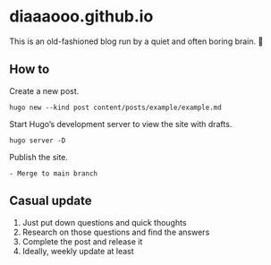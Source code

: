 # diaaaooo.github.io

This is an old-fashioned blog run by a quiet and often boring brain. 🐶

## How to
Create a new post.
```
hugo new --kind post content/posts/example/example.md
```

Start Hugo’s development server to view the site with drafts.
```
hugo server -D
```

Publish the site.
```
- Merge to main branch
```

## Casual update
1. Just put down questions and quick thoughts
2. Research on those questions and find the answers
3. Complete the post and release it
4. Ideally, weekly update at least